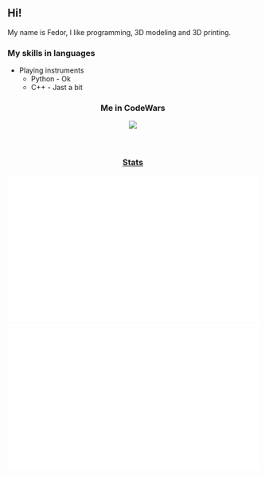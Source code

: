 ## Hi!
My name is Fedor, I like programming, 3D modeling and 3D printing.



### My skills in languages
+ Playing instruments
   + Python - Ok
   + C++ - Jast a bit





<h3 align="center">Me in CodeWars</h3>
<p align="center">
  <a href="https://www.codewars.com/users/Palkin_Fedor" target="_blank">
  <img src="https://www.codewars.com/users/Palkin_Fedor/badges/large">
</p>
<br>


<h3 align="center">Stats</h3>
<p align="center">
  <img src="https://raw.githubusercontent.com/PalkinF/github-stats-transparent/output/generated/overview.svg">
  <img src="https://raw.githubusercontent.com/PalkinF/github-stats-transparent/output/generated/languages.svg">
</p>

